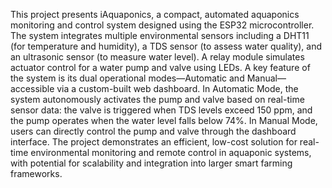 This project presents iAquaponics, a compact, automated aquaponics monitoring and control system designed using the ESP32 microcontroller. The system integrates multiple environmental sensors including a DHT11 (for temperature and humidity), a TDS sensor (to assess water quality), and an ultrasonic sensor (to measure water level). A relay module simulates actuator control for a water pump and valve using LEDs. A key feature of the system is its dual operational modes—Automatic and Manual—accessible via a custom-built web dashboard. In Automatic Mode, the system autonomously activates the pump and valve based on real-time sensor data: the valve is triggered when TDS levels exceed 150 ppm, and the pump operates when the water level falls below 74%. In Manual Mode, users can directly control the pump and valve through the dashboard interface. The project demonstrates an efficient, low-cost solution for real-time environmental monitoring and remote control in aquaponic systems, with potential for scalability and integration into larger smart farming frameworks.

